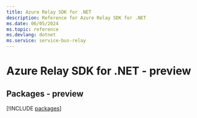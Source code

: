 ```yaml
---
title: Azure Relay SDK for .NET
description: Reference for Azure Relay SDK for .NET
ms.date: 06/05/2024
ms.topic: reference
ms.devlang: dotnet
ms.service: service-bus-relay
---
```

# Azure Relay SDK for .NET - preview
## Packages - preview
[!INCLUDE [packages](relay-index.md)]